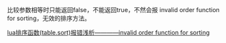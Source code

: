 比较参数相等时只能返回false，不能返回true，不然会报 invalid order function for sorting，无效的排序方法。



[lua排序函数(table.sort)报错浅析————invalid order function for sorting](https://blog.csdn.net/lahmiley/article/details/85025101?spm=1001.2101.3001.6650.1&utm_medium=distribute.pc_relevant.none-task-blog-2%7Edefault%7ECTRLIST%7ERate-1-85025101-blog-111496307.pc_relevant_default&depth_1-utm_source=distribute.pc_relevant.none-task-blog-2%7Edefault%7ECTRLIST%7ERate-1-85025101-blog-111496307.pc_relevant_default&utm_relevant_index=2)